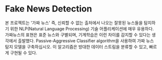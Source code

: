 
# Fake News Detection

본 프로젝트는 '가짜 뉴스' 즉, 신뢰할 수 없는 출처에서 나오는 잘못된 뉴스들을 탐지하기 위한 NLP(Natural Language Processing) 기술 어플리케이션에 매우 유용하다. 가짜뉴스의 표현은 표준 뉴스와 구별되며, 기계학습은 이런 차이를 감지할 수 있다는 생각에서 출발했다. Passive-Aggressive Classifier algorithm을 사용하여 가짜 뉴스 탐지 모델을 구축하십시오. 이 알고리즘은 방대한 데이터 스트림을 분류할 수 있고, 빠르게 구현될 수 있다.